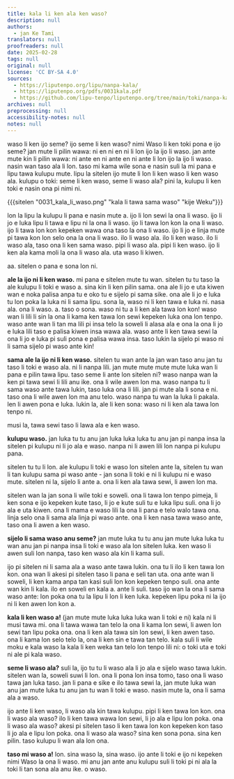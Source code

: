 ```yaml
---
title: kala li ken ala ken waso?
description: null
authors:
  - jan Ke Tami
translators: null
proofreaders: null
date: 2025-02-28
tags: null
original: null
license: 'CC BY-SA 4.0'
sources:
  - https://liputenpo.org/lipu/nanpa-kala/
  - https://liputenpo.org/pdfs/0031kala.pdf
  - https://github.com/lipu-tenpo/liputenpo.org/tree/main/toki/nanpa-kala
archives: null
preprocessing: null
accessibility-notes: null
notes: null
---
```


waso li ken ijo seme? ijo seme li ken waso? nimi Waso li ken toki pona e ijo seme? jan mute li pilin wawa: ni en ni en ni li lon ijo la ijo li waso. jan ante mute kin li pilin wawa: ni ante en ni ante en ni ante li lon ijo la ijo li waso. nasin wan taso ala li lon. taso mi kama wile sona e nasin suli la mi pana e lipu tawa kulupu mute. lipu la sitelen ijo mute li lon li ken waso li ken waso ala. kulupu o toki: seme li ken waso, seme li waso ala? pini la, kulupu li ken toki e nasin ona pi nimi ni.

{{{sitelen "0031_kala_li_waso.png" "kala li tawa sama waso" "kije Weku"}}}

lon la lipu la kulupu li pana e nasin mute a. ijo li lon sewi la ona li waso. ijo li jo e luka lipu li tawa e lipu ni la ona li waso. ijo li tawa lon kon la ona li waso. ijo li tawa lon kon kepeken wawa ona taso la ona li waso. ijo li jo e linja mute pi tawa kon lon selo ona la ona li waso. ilo li waso ala. ilo li ken waso. ilo li waso ala, taso ona li ken sama waso. pipi li waso ala. pipi li ken waso. ijo li ken ala kama moli la ona li waso ala. uta waso li kiwen. 

aa. sitelen o pana e sona lon ni.

**ale la ijo ni li ken waso.** 
mi pana e sitelen mute tu wan. sitelen tu tu taso la ale kulupu li toki e waso a. sina kin li ken pilin sama. ona ale li jo e uta kiwen wan e noka palisa anpa tu e oko tu e sijelo pi sama sike. ona ale li jo e luka tu lon poka la luka ni li sama lipu. sona la, waso ni li ken tawa e luka ni. nasa ala. ona li waso. a. taso o sona. waso ni tu a li ken ala tawa lon kon! waso wan li lili li sin la ona li kama ken tawa lon sewi kepeken luka ona lon tenpo. waso ante wan li tan ma lili pi insa telo la soweli li alasa ala e ona la ona li jo e luka lili taso e palisa kiwen insa wawa ala. waso ante li ken tawa sewi la ona li jo e luka pi suli pona e palisa wawa insa. taso lukin la sijelo pi waso ni li sama sijelo pi waso ante kin!

**sama ale la ijo ni li ken waso.**
sitelen tu wan ante la jan wan taso anu jan tu taso li toki e waso ala. ni li nanpa lili. jan mute mute mute mute luka wan li pana e pilin tawa lipu. taso seme li ante lon sitelen ni? waso nanpa wan la ken pi tawa sewi li lili anu ike. ona li wile awen lon ma. waso nanpa tu li sama waso ante tawa lukin, taso luka ona li lili. jan pi mute ala li sona e ni. taso ona li wile awen lon ma anu telo. waso nanpa tu wan la luka li pakala. len li awen pona e luka. lukin la, ale li ken sona: waso ni li ken ala tawa lon tenpo ni.

musi la, tawa sewi taso li lawa ala e ken waso.

**kulupu waso.**
jan luka tu tu anu jan luka luka luka tu anu jan pi nanpa insa la sitelen pi kulupu ni li jo ala e waso. nanpa ni li awen lili lon nanpa pi kulupu pana. 

sitelen tu tu li lon. ale kulupu li toki e waso lon sitelen ante la, sitelen tu wan li tan kulupu sama pi waso ante - jan sona li toki e ni li kulupu ni e waso mute. sitelen ni la, sijelo li ante a. ona li ken ala tawa sewi, li awen lon ma.

sitelen wan la jan sona li wile toki e soweli. ona li tawa lon tenpo pimeja, li ken sona e ijo kepeken kute taso, li jo e kute suli tu e luka lipu suli. ona li jo ala e uta kiwen. ona li mama e waso lili la ona li pana e telo walo tawa ona. linja selo ona li sama ala linja pi waso ante. ona li ken nasa tawa waso ante, taso ona li awen a ken waso.

**sijelo li sama waso anu seme?**
jan mute luka tu tu anu jan mute luka luka tu wan anu jan pi nanpa insa li toki e waso ala lon sitelen luka. ken waso li awen suli lon nanpa, taso ken waso ala kin li kama suli.

ijo pi sitelen ni li sama ala a waso ante tawa lukin. ona tu li ilo li ken tawa lon kon. ona wan li akesi pi sitelen taso li pana e seli tan uta. ona ante wan li soweli, li ken kama anpa tan kasi suli lon kon kepeken tenpo suli. ona ante wan kin li kala. ilo en soweli en kala a. ante li suli. taso ijo wan la ona li sama waso ante: lon poka ona tu la lipu li lon li ken luka. kepeken lipu poka ni la ijo ni li ken awen lon kon a. 

**kala li ken waso a!**
(jan mute mute luka luka luka wan li toki e ni) kala ni li musi tawa mi. ona li tawa wawa tan telo la ona li kama lon sewi, li awen lon sewi tan lipu poka ona. ona li ken ala tawa sin lon sewi, li ken awen taso. ona li kama lon selo telo la, ona li ken sin e tawa tan telo. kala suli li wile moku e kala waso la kala li ken weka tan telo lon tenpo lili ni: o toki uta e toki ni ale pi kala waso.

**seme li waso ala?**
suli la, ijo tu tu li waso ala li jo ala e sijelo waso tawa lukin. sitelen wan la, soweli suwi li lon. ona li pona lon insa tomo, taso ona li waso tawa jan luka taso. jan li pana e sike e ilo tawa sewi la, jan mute luka wan anu jan mute luka tu anu jan tu wan li toki e waso. nasin mute la, ona li sama ala a waso.

ijo ante li ken waso, li waso ala kin tawa kulupu. pipi li ken tawa lon kon. ona li waso ala waso? ilo li ken tawa wawa lon sewi, li jo ala e lipu lon poka. ona li waso ala waso? akesi pi sitelen taso li ken tawa lon kon kepeken kon taso li jo ala e lipu lon poka. ona li waso ala waso? sina ken sona pona. sina ken pilin. taso kulupu li wan ala lon ona.

**taso mi waso a!**
lon. sina waso la, sina waso. ijo ante li toki e ijo ni kepeken nimi Waso la ona li waso. mi anu jan ante anu kulupu suli li toki pi ni ala la toki li tan sona ala anu ike. o waso. 
